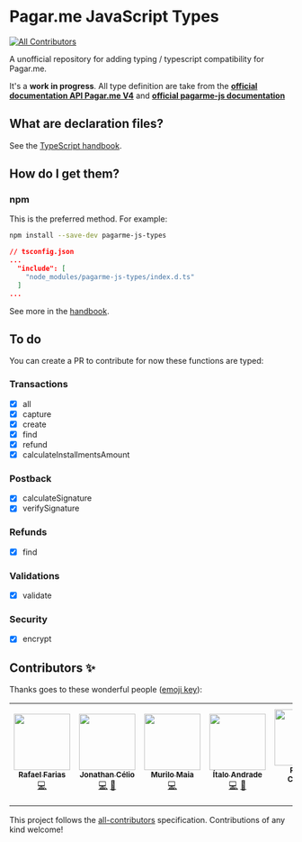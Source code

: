# Pagar.me JavaScript Types
<!-- ALL-CONTRIBUTORS-BADGE:START - Do not remove or modify this section -->
[![All Contributors](https://img.shields.io/badge/all_contributors-6-orange.svg?style=flat-square)](#contributors-)
<!-- ALL-CONTRIBUTORS-BADGE:END -->

A unofficial repository for adding typing / typescript compatibility for Pagar.me.

It's a **work in progress**. All type definition are take from the **[official documentation API Pagar.me V4](https://docs.pagar.me/reference)** and **[official pagarme-js documentation](https://pagarme.github.io/pagarme-js/)**

## What are declaration files?

See the [TypeScript handbook](http://www.typescriptlang.org/docs/handbook/declaration-files/introduction.html).

## How do I get them?

### npm

This is the preferred method. For example:

```sh
npm install --save-dev pagarme-js-types
```

```json
// tsconfig.json
...
  "include": [
    "node_modules/pagarme-js-types/index.d.ts"
  ]
...
```

See more in the [handbook](http://www.typescriptlang.org/docs/handbook/declaration-files/consumption.html).

## To do

You can create a PR to contribute for now these functions are typed:

### Transactions

- [x] all
- [x] capture
- [x] create
- [x] find
- [x] refund
- [x] calculateInstallmentsAmount

### Postback

- [x] calculateSignature
- [x] verifySignature

### Refunds

- [x] find

### Validations

- [x] validate

### Security
- [x] encrypt

## Contributors ✨

Thanks goes to these wonderful people ([emoji key](https://allcontributors.org/docs/en/emoji-key)):

<!-- ALL-CONTRIBUTORS-LIST:START - Do not remove or modify this section -->
<!-- prettier-ignore-start -->
<!-- markdownlint-disable -->
<table>
  <tr>
    <td align="center"><a href="https://github.com/rsfarias"><img src="https://avatars3.githubusercontent.com/u/40122116?v=4?s=100" width="100px;" alt=""/><br /><sub><b>Rafael Farias</b></sub></a><br /><a href="https://github.com/jonyw4/pagarme-js-types/commits?author=rsfarias" title="Code">💻</a></td>
    <td align="center"><a href="https://github.com/jonyw4"><img src="https://avatars3.githubusercontent.com/u/14056669?v=4?s=100" width="100px;" alt=""/><br /><sub><b>Jonathan Célio</b></sub></a><br /><a href="https://github.com/jonyw4/pagarme-js-types/commits?author=jonyw4" title="Code">💻</a> <a href="https://github.com/jonyw4/pagarme-js-types/commits?author=jonyw4" title="Documentation">📖</a></td>
    <td align="center"><a href="https://github.com/mrlmaia"><img src="https://avatars0.githubusercontent.com/u/56596799?v=4?s=100" width="100px;" alt=""/><br /><sub><b>Murilo Maia</b></sub></a><br /><a href="https://github.com/jonyw4/pagarme-js-types/commits?author=mrlmaia" title="Code">💻</a></td>
    <td align="center"><a href="https://italodeandra.de"><img src="https://avatars1.githubusercontent.com/u/19225266?v=4?s=100" width="100px;" alt=""/><br /><sub><b>Ítalo Andrade</b></sub></a><br /><a href="https://github.com/jonyw4/pagarme-js-types/commits?author=italodeandra" title="Code">💻</a> <a href="https://github.com/jonyw4/pagarme-js-types/commits?author=italodeandra" title="Documentation">📖</a></td>
    <td align="center"><a href="https://github.com/outerlook"><img src="https://avatars1.githubusercontent.com/u/12937160?v=4?s=100" width="100px;" alt=""/><br /><sub><b>Raffael Campos</b></sub></a><br /><a href="https://github.com/jonyw4/pagarme-js-types/commits?author=outerlook" title="Code">💻</a> <a href="https://github.com/jonyw4/pagarme-js-types/commits?author=outerlook" title="Documentation">📖</a></td>
    <td align="center"><a href="https://www.linkedin.com/in/rodrigo-ven%C3%A2ncio-ver%C3%ADssimo-b90495a7/"><img src="https://avatars.githubusercontent.com/u/17599326?v=4?s=100" width="100px;" alt=""/><br /><sub><b>Rodrigo Venâncio Veríssimo</b></sub></a><br /><a href="https://github.com/jonyw4/pagarme-js-types/commits?author=rodrigovenancioverissimo" title="Code">💻</a> <a href="https://github.com/jonyw4/pagarme-js-types/commits?author=rodrigovenancioverissimo" title="Documentation">📖</a></td>
  </tr>
</table>

<!-- markdownlint-restore -->
<!-- prettier-ignore-end -->

<!-- ALL-CONTRIBUTORS-LIST:END -->

This project follows the [all-contributors](https://github.com/all-contributors/all-contributors) specification. Contributions of any kind welcome!
